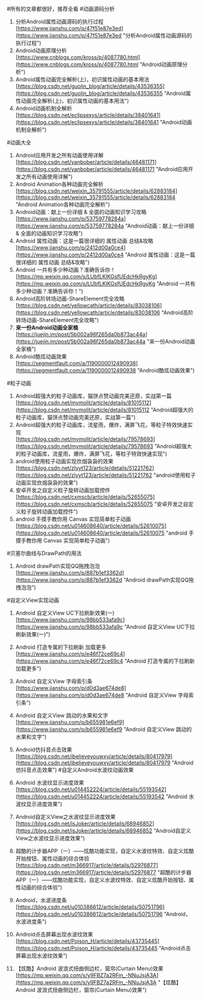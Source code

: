 #所有的文章都很好，推荐全看
#动画源码分析
1. 分析Android属性动画源码的执行过程<br>[https://www.jianshu.com/p/47f51e87e3ed](https://www.jianshu.com/p/47f51e87e3ed "分析Android属性动画源码的执行过程")
2. Android动画原理分析<br>[https://www.cnblogs.com/kross/p/4087780.html](https://www.cnblogs.com/kross/p/4087780.html "Android动画原理分析")
3. Android属性动画完全解析(上)，初识属性动画的基本用法<br>[https://blog.csdn.net/guolin_blog/article/details/43536355](https://blog.csdn.net/guolin_blog/article/details/43536355 "Android属性动画完全解析(上)，初识属性动画的基本用法")
4. Android动画机制全解析<br>[https://blog.csdn.net/eclipsexys/article/details/38401641](https://blog.csdn.net/eclipsexys/article/details/38401641 "Android动画机制全解析")

#动画大全
1. Android应用开发之所有动画使用详解<br>[https://blog.csdn.net/yanbober/article/details/46481171](https://blog.csdn.net/yanbober/article/details/46481171 "Android应用开发之所有动画使用详解")
2. Android Animation各种动画完全解析<br>[https://blog.csdn.net/weixin_35791555/article/details/62883184](https://blog.csdn.net/weixin_35791555/article/details/62883184 "Android Animation各种动画完全解析")
3. Android动画：献上一份详细 & 全面的动画知识学习攻略<br>[https://www.jianshu.com/p/53759778284a](https://www.jianshu.com/p/53759778284a "Android动画：献上一份详细 & 全面的动画知识学习攻略")
4. Android 属性动画：这是一篇很详细的 属性动画 总结&攻略<br>[https://www.jianshu.com/p/2412d00a0ce4](https://www.jianshu.com/p/2412d00a0ce4 "Android 属性动画：这是一篇很详细的 属性动画 总结&攻略")
5. Android 一共有多少种动画？准确告诉你！<br>[https://mp.weixin.qq.com/s/LUbfLKlKGsfUEdcHkRgyKg](https://mp.weixin.qq.com/s/LUbfLKlKGsfUEdcHkRgyKg "Android 一共有多少种动画？准确告诉你！")
6. Android高阶转场动画-ShareElement完全攻略<br>[https://blog.csdn.net/yellowcath/article/details/83038106](https://blog.csdn.net/yellowcath/article/details/83038106 "Android高阶转场动画-ShareElement完全攻略")
7. **来一份Android动画全家桶**<br>[https://juejin.im/post/5b002a96f265da0b873ac44a](https://juejin.im/post/5b002a96f265da0b873ac44a "来一份Android动画全家桶")
8. Android酷炫动画效果<br>[https://segmentfault.com/a/1190000012490938](https://segmentfault.com/a/1190000012490938 "Android酷炫动画效果")

#粒子动画
1. Android超强大的粒子动画库，猫饼点赞动画完美还原，实战第一篇<br>[https://blog.csdn.net/mymolit/article/details/81015112](https://blog.csdn.net/mymolit/article/details/81015112 "Android超强大的粒子动画库，猫饼点赞动画完美还原，实战第一篇")
2. Android超强大的粒子动画库，流星雨，爆炸，满屏飞花，等粒子特效快速实现<br>[https://blog.csdn.net/mymolit/article/details/79578693](https://blog.csdn.net/mymolit/article/details/79578693 "Android超强大的粒子动画库，流星雨，爆炸，满屏飞花，等粒子特效快速实现")
3. android使用粒子动画实现炊烟袅袅的效果<br>[https://blog.csdn.net/zlyyt123/article/details/51221762](https://blog.csdn.net/zlyyt123/article/details/51221762 "android使用粒子动画实现炊烟袅袅的效果")
4. 安卓开发之自定义粒子旋转动画加载控件<br>[https://blog.csdn.net/cxmscb/article/details/52655075](https://blog.csdn.net/cxmscb/article/details/52655075 "安卓开发之自定义粒子旋转动画加载控件")
5. android 手摸手教你用 Canvas 实现简单粒子动画<br>[https://blog.csdn.net/u014608640/article/details/52610075](https://blog.csdn.net/u014608640/article/details/52610075 "android 手摸手教你用 Canvas 实现简单粒子动画")

#贝塞尔曲线与DrawPath的用法
1. Android drawPath实现QQ拖拽泡泡<br>[https://www.jianshu.com/p/887b1ef3362d](https://www.jianshu.com/p/887b1ef3362d "Android drawPath实现QQ拖拽泡泡")

#自定义View实现动画
1. Android 自定义View UC下拉刷新效果(一)<br>[https://www.jianshu.com/p/98bb533afa9c](https://www.jianshu.com/p/98bb533afa9c "Android 自定义View UC下拉刷新效果(一)")
2. Android 打造专属的下拉刷新 加载更多<br>[https://www.jianshu.com/p/e46f72ce69c4](https://www.jianshu.com/p/e46f72ce69c4 "Android 打造专属的下拉刷新 加载更多")
3. Android 自定义View 字母索引条<br>[https://www.jianshu.com/p/d0d3ae674de8](https://www.jianshu.com/p/d0d3ae674de8 "Android 自定义View 字母索引条")
4. Android 自定义View 跳动的水果和文字<br>[https://www.jianshu.com/p/b655981e6ef9](https://www.jianshu.com/p/b655981e6ef9 "Android 自定义View 跳动的水果和文字")
5. Android仿抖音点击效果<br>[https://blog.csdn.net/ibelieveyouwxy/article/details/80417979](https://blog.csdn.net/ibelieveyouwxy/article/details/80417979 "Android仿抖音点击效果")
#自定义Android水波纹动画效果

1. Android 水波纹显示进度效果<br>[https://blog.csdn.net/u014452224/article/details/55193542](https://blog.csdn.net/u014452224/article/details/55193542 "Android 水波纹显示进度效果")
2. Android自定义View之水波纹显示进度效果<br>[https://blog.csdn.net/isJoker/article/details/68946852](https://blog.csdn.net/isJoker/article/details/68946852 "Android自定义View之水波纹显示进度效果")
3. 超酷的计步器APP（一）——炫酷功能实现，自定义水波纹特效、自定义炫酷开始按钮、属性动画的综合体验<br>[https://blog.csdn.net/m366917/article/details/52976877](https://blog.csdn.net/m366917/article/details/52976877 "超酷的计步器APP（一）——炫酷功能实现，自定义水波纹特效、自定义炫酷开始按钮、属性动画的综合体验")
4. Android，水波进度条<br>[https://blog.csdn.net/u010386612/article/details/50751796](https://blog.csdn.net/u010386612/article/details/50751796 "Android，水波进度条")
5. Android点击屏幕出现水波纹效果<br>[https://blog.csdn.net/Poison_H/article/details/43735445](https://blog.csdn.net/Poison_H/article/details/43735445 "Android点击屏幕出现水波纹效果")
6. 【炫酷】Android 波浪式扭曲侧边栏，窗帘(Curtain Menu)效果<br>[https://mp.weixin.qq.com/s/y9FBZ7a2RFm_-NNuJsjA3A](https://mp.weixin.qq.com/s/y9FBZ7a2RFm_-NNuJsjA3A "【炫酷】Android 波浪式扭曲侧边栏，窗帘(Curtain Menu)效果")

